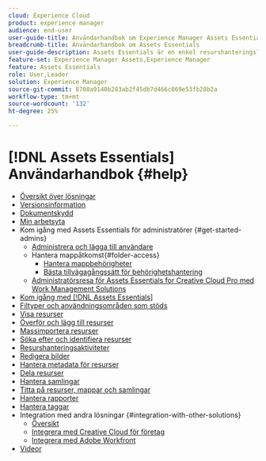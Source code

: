 ```yaml
---
cloud: Experience Cloud
product: experience manager
audience: end-user
user-guide-title: Användarhandbok om Experience Manager Assets Essentials
breadcrumb-title: Användarhandbok om Assets Essentials
user-guide-description: Assets Essentials är en enkel resurshanteringslösning som fungerar inifrån andra Experience Cloud-program.
feature-set: Experience Manager Assets,Experience Manager
feature: Assets Essentials
role: User,Leader
solution: Experience Manager
source-git-commit: 8708a9140b283ab2f45db7d466c069e53fb28b2a
workflow-type: tm+mt
source-wordcount: '132'
ht-degree: 25%

---
```



# [!DNL Assets Essentials] Användarhandbok {#help}

+ [Översikt över lösningar](introduction.md)
+ [Versionsinformation](release-notes.md)
+ [Dokumentskydd](security-overview.md)
+ [Min arbetsyta](my-workspace.md)
+ Kom igång med Assets Essentials för administratörer {#get-started-admins}
   + [Administrera och lägga till användare](deploy-administer.md)
   + Hantera mappåtkomst{#folder-access}
      + [Hantera mappbehörigheter](manage-permissions.md)
      + [Bästa tillvägagångssätt för behörighetshantering](permission-management-best-practices.md)
   + [Administratörsresa för Assets Essentials for Creative Cloud Pro med Work Management Solutions](assets-essentials-cc-pro-work-management-admin-journey.md)
+ [Kom igång med [!DNL Assets Essentials]](get-started.md)
+ [Filtyper och användningsområden som stöds](supported-file-formats.md)
+ [Visa resurser](navigate-view.md)
+ [Överför och lägg till resurser](add-delete.md)
+ [Massimportera resurser](bulk-import-assets-view.md)
+ [Söka efter och identifiera resurser](search.md)
+ [Resurshanteringsaktiviteter](manage-organize.md)
+ [Redigera bilder](edit-images.md)
+ [Hantera metadata för resurser](metadata.md)
+ [Dela resurser](share-links-for-assets.md)
+ [Hantera samlingar](manage-collections.md)
+ [Titta på resurser, mappar och samlingar](manage-notifications.md)
+ [Hantera rapporter](manage-reports.md)
+ [Hantera taggar](tagging-management.md)
+ Integration med andra lösningar {#integration-with-other-solutions}
   + [Översikt](integration.md)
   + [Integrera med Creative Cloud för företag](integrate-with-creative-cloud.md)
   + [Integrera med Adobe Workfront](integrate-with-workfront.md)
+ [Videor](https://experienceleague.adobe.com/docs/experience-manager-learn/assets-essentials/overview.html)
